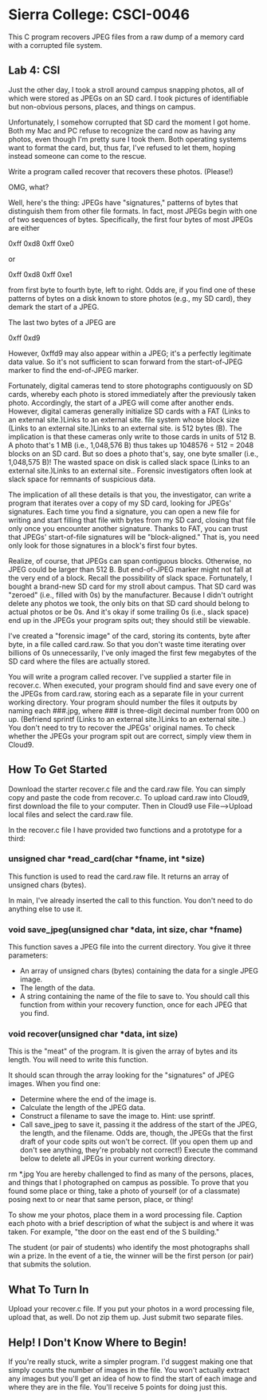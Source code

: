 # Sierra College: CSCI-0046
This C program recovers JPEG files from a raw dump of a memory card with a corrupted file system.

## Lab 4: CSI

Just the other day, I took a stroll around campus snapping photos, all of which were stored as JPEGs on an SD card. I took pictures of identifiable but non-obvious persons, places, and things on campus.

Unfortunately, I somehow corrupted that SD card the moment I got home. Both my Mac and PC refuse to recognize the card now as having any photos, even though I'm pretty sure I took them. Both operating systems want to format the card, but, thus far, I've refused to let them, hoping instead someone can come to the rescue.

Write a program called recover that recovers these photos. (Please!)

OMG, what?

Well, here's the thing: JPEGs have "signatures," patterns of bytes that distinguish them from other file formats. In fact, most JPEGs begin with one of two sequences of bytes. Specifically, the first four bytes of most JPEGs are either 

0xff 0xd8 0xff 0xe0 

or 

0xff 0xd8 0xff 0xe1 

from first byte to fourth byte, left to right. Odds are, if you find one of these patterns of bytes on a disk known to store photos (e.g., my SD card), they demark the start of a JPEG.

The last two bytes of a JPEG are

0xff 0xd9

However, 0xffd9 may also appear within a JPEG; it's a perfectly legitimate data value. So it's not sufficient to scan forward from the start-of-JPEG marker to find the end-of-JPEG marker.

Fortunately, digital cameras tend to store photographs contiguously on SD cards, whereby each photo is stored immediately after the previously taken photo. Accordingly, the start of a JPEG will come after another ends. However, digital cameras generally initialize SD cards with a FAT (Links to an external site.)Links to an external site. file system whose block size (Links to an external site.)Links to an external site. is 512 bytes (B). The implication is that these cameras only write to those cards in units of 512 B. A photo that's 1 MB (i.e., 1,048,576 B) thus takes up 1048576 ÷ 512 = 2048 blocks on an SD card. But so does a photo that's, say, one byte smaller (i.e., 1,048,575 B)! The wasted space on disk is called slack space (Links to an external site.)Links to an external site.. Forensic investigators often look at slack space for remnants of suspicious data.

The implication of all these details is that you, the investigator, can write a program that iterates over a copy of my SD card, looking for JPEGs' signatures. Each time you find a signature, you can open a new file for writing and start filling that file with bytes from my SD card, closing that file only once you encounter another signature. Thanks to FAT, you can trust that JPEGs' start-of-file signatures will be "block-aligned." That is, you need only look for those signatures in a block's first four bytes. 

Realize, of course, that JPEGs can span contiguous blocks. Otherwise, no JPEG could be larger than 512 B. But end-of-JPEG marker might not fall at the very end of a block. Recall the possibility of slack space. Fortunately, I bought a brand-new SD card for my stroll about campus. That SD card was "zeroed" (i.e., filled with 0s) by the manufacturer. Because I didn't outright delete any photos we took, the only bits on that SD card should belong to actual photos or be 0s. And it's okay if some trailing 0s (i.e., slack space) end up in the JPEGs your program spits out; they should still be viewable.

I've created a "forensic image" of the card, storing its contents, byte after byte, in a file called card.raw. So that you don't waste time iterating over billions of 0s unnecessarily, I've only imaged the first few megabytes of the SD card where the files are actually stored. 

You will write a program called recover. I've supplied a starter file in recover.c. When executed, your program should find and save every one of the JPEGs from card.raw, storing each as a separate file in your current working directory. Your program should number the files it outputs by naming each ###.jpg, where ### is three-digit decimal number from 000 on up. (Befriend sprintf (Links to an external site.)Links to an external site..) You don't need to try to recover the JPEGs' original names. To check whether the JPEGs your program spit out are correct, simply view them in Cloud9.

## How To Get Started
Download the starter recover.c file and the card.raw file. You can simply copy and paste the code from recover.c. To upload card.raw into Cloud9, first download the file to your computer. Then in Cloud9 use File-->Upload local files and select the card.raw file.

In the recover.c file I have provided two functions and a prototype for a third:

### unsigned char *read_card(char *fname, int *size)
This function is used to read the card.raw file. It returns an array of unsigned chars (bytes).

In main, I've already inserted the call to this function. You don't need to do anything else to use it.

### void save_jpeg(unsigned char *data, int size, char *fname)
This function saves a JPEG file into the current directory. You give it three parameters:

* An array of unsigned chars (bytes) containing the data for a single JPEG image.
* The length of the data.
* A string containing the name of the file to save to.
You should call this function from within your recovery function, once for each JPEG that you find.

### void recover(unsigned char *data, int size)
This is the "meat" of the program. It is given the array of bytes and its length. You will need to write this function.

It should scan through the array looking for the "signatures" of JPEG images. When you find one:

* Determine where the end of the image is.
* Calculate the length of the JPEG data.
* Construct a filename to save the image to. Hint: use sprintf.
* Call save_jpeg to save it, passing it the address of the start of the JPEG, the length, and the filename.
Odds are, though, the JPEGs that the first draft of your code spits out won't be correct. (If you open them up and don't see anything, they're probably not correct!) Execute the command below to delete all JPEGs in your current working directory. 

rm *.jpg
You are hereby challenged to find as many of the persons, places, and things that I photographed on campus as possible. To prove that you found some place or thing, take a photo of yourself (or of a classmate) posing next to or near that same person, place, or thing!

To show me your photos, place them in a word processing file. Caption each photo with a brief description of what the subject is and where it was taken. For example, "the door on the east end of the S building."

The student (or pair of students) who identify the most photographs shall win a prize. In the event of a tie, the winner will be the first person (or pair) that submits the solution.

## What To Turn In
Upload your recover.c file. If you put your photos in a word processing file, upload that, as well. Do not zip them up. Just submit two separate files.

## Help! I Don't Know Where to Begin!
If you're really stuck, write a simpler program. I'd suggest making one that simply counts the number of images in the file. You won't actually extract any images but you'll get an idea of how to find the start of each image and where they are in the file. You'll receive 5 points for doing just this.

